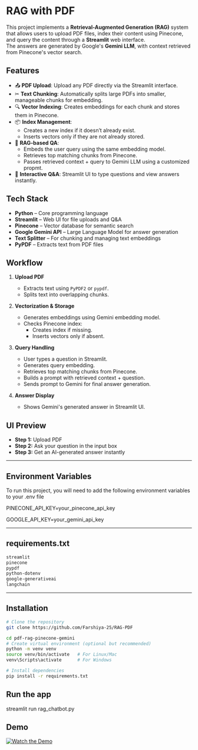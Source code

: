 # RAG with PDF

This project implements a **Retrieval-Augmented Generation (RAG)** system that allows users to upload PDF files, index their content using Pinecone, and query the content through a **Streamlit** web interface.  
The answers are generated by Google's **Gemini LLM**, with context retrieved from Pinecone's vector search.

## Features

- 📤 **PDF Upload**: Upload any PDF directly via the Streamlit interface.
- ✂ **Text Chunking**: Automatically splits large PDFs into smaller, manageable chunks for embedding.
- 🔍 **Vector Indexing**: Creates embeddings for each chunk and stores them in Pinecone.
- 📦 **Index Management**:
  - Creates a new index if it doesn’t already exist.
  - Inserts vectors only if they are not already stored.
- 🧠 **RAG-based QA**:
  - Embeds the user query using the same embedding model.
  - Retrieves top matching chunks from Pinecone.
  - Passes retrieved context + query to Gemini LLM using a customized propmt.
- 💬 **Interactive Q&A**: Streamlit UI to type questions and view answers instantly.

## Tech Stack

- **Python** – Core programming language
- **Streamlit** – Web UI for file uploads and Q&A
- **Pinecone** – Vector database for semantic search
- **Google Gemini API** – Large Language Model for answer generation
- **Text Splitter** – For chunking and managing text embeddings
- **PyPDF** – Extracts text from PDF files


## Workflow

1. **Upload PDF**
   - Extracts text using `PyPDF2` or `pypdf`.
   - Splits text into overlapping chunks.

2. **Vectorization & Storage**
   - Generates embeddings using Gemini embedding model.
   - Checks Pinecone index:
     - Creates index if missing.
     - Inserts vectors only if absent.

3. **Query Handling**
   - User types a question in Streamlit.
   - Generates query embedding.
   - Retrieves top matching chunks from Pinecone.
   - Builds a prompt with retrieved context + question.
   - Sends prompt to Gemini for final answer generation.

4. **Answer Display**
   - Shows Gemini's generated answer in Streamlit UI.
   
## UI Preview

- **Step 1:** Upload PDF
- **Step 2:** Ask your question in the input box
- **Step 3:** Get an AI-generated answer instantly
---

## Environment Variables

To run this project, you will need to add the following environment variables to your .env file

PINECONE_API_KEY=your_pinecone_api_key

GOOGLE_API_KEY=your_gemini_api_key

---

## requirements.txt

```txt
streamlit
pinecone
pypdf
python-dotenv
google-generativeai
langchain

```
---

## Installation

```bash
# Clone the repository
git clone https://github.com/Farshiya-25/RAG-PDF

cd pdf-rag-pinecone-gemini
# Create virtual environment (optional but recommended)
python -m venv venv
source venv/bin/activate   # For Linux/Mac
venv\Scripts\activate      # For Windows

# Install dependencies
pip install -r requirements.txt
```
## Run the app
streamlit run rag_chatbot.py

## Demo

[![Watch the Demo](https://img.youtube.com/vi/VIDEO_ID/0.jpg)](https://drive.google.com/file/d/1Tlo14ypRI5neFuraq-3DQ1FHfYp2ij1F/view?usp=sharing)
